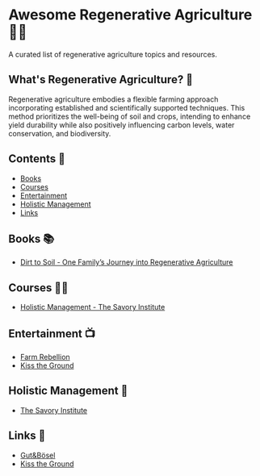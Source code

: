 # Awesome Regenerative Agriculture 🧑‍🌾

A curated list of regenerative agriculture topics and resources.

## What's Regenerative Agriculture? 🌾

Regenerative agriculture embodies a flexible farming approach incorporating
established and scientifically supported techniques. This method prioritizes the
well-being of soil and crops, intending to enhance yield
durability while also positively influencing carbon levels, water conservation,
and biodiversity.

## Contents 🌽

- [Books](#books-)
- [Courses](#courses-)
- [Entertainment](#entertainment-)
- [Holistic Management](#holistic-management-)
- [Links](#links-)

## Books 📚

- [Dirt to Soil - One Family’s Journey into Regenerative Agriculture](https://www.goodreads.com/book/show/40125546-dirt-to-soil?from_search=true&from_srp=true&qid=AyU9XjTdBe&rank=1)

## Courses 🧑‍🏫

- [Holistic Management - The Savory Institute](https://savoryinstitute.teachable.com/courses)

## Entertainment 📺

- [Farm Rebellion](https://www.imdb.com/title/tt27671935/)
- [Kiss the Ground](https://kissthegroundmovie.com/)

## Holistic Management 🐄

- [The Savory Institute](https://savory.global/)

## Links 🔗

- [Gut&Bösel](https://www.gutundboesel.org/en/)
- [Kiss the Ground](https://kisstheground.com/)
